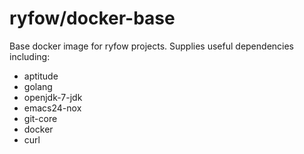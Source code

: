 # ryfow/docker-base

Base docker image for ryfow projects. Supplies useful dependencies including:

- aptitude
- golang
- openjdk-7-jdk
- emacs24-nox
- git-core
- docker
- curl
